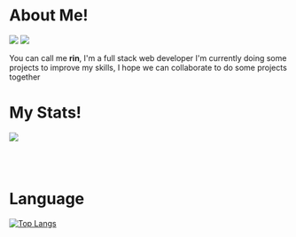 # **About Me!**
![](https://i.pinimg.com/originals/df/ea/ef/dfeaef14270d7418b9c7960d279753f9.gif)
![](https://komarev.com/ghpvc/?username=your-github-R1N-NY44&color=14e0e0&style=flat-square)
<!-- [![](https://github-readme-stats.vercel.app/api?username=R1N-NY44)](https://github.com/R1N-NY44/github-readme-stats) -->
You can call me **rin**,
I'm a full stack web developer
I'm currently doing some projects to improve my skills, I hope we can collaborate to do some projects together

# **My Stats!**
![](https://github-readme-stats.vercel.app/api?username=R1N-NY44&show_icons=true)
<!-- ![](https://github-readme-stats.vercel.app/api?username=R1N-NY44&show_icons=true&theme=gruvbox) -->
</br>
</br>


# **Language**
[![Top Langs](https://github-readme-stats.vercel.app/api/top-langs/?username=R1N-NY44&layout=compact)](https://github.com/R1N-NY44/github-readme-stats)
</br>
</br>


<!-- Repo Pins -->
<!-- [![Readme Card](https://github-readme-stats.vercel.app/api/pin/?username=anuraghazra&repo=github-readme-stats)](https://github.com/anuraghazra/github-readme-stats) -->

